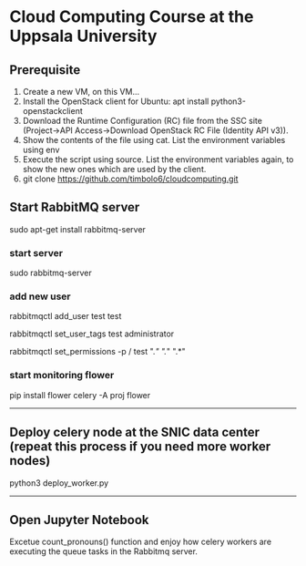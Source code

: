 # Cloud Computing Course at the Uppsala University

## Prerequisite
1. Create a new VM, on this VM... 
2. Install the OpenStack client for Ubuntu:   apt install python3-openstackclient
3. Download the Runtime Configuration (RC) file from the SSC site (Project->API Access->Download OpenStack RC File (Identity API v3)). 
4. Show the contents of the file using cat. List the environment variables using env 
5. Execute the script using source. List the environment variables again, to show the new ones which are used by the client.  
6. git clone https://github.com/timbolo6/cloudcomputing.git

## Start RabbitMQ server
sudo apt-get install rabbitmq-server
### start server
sudo rabbitmq-server
### add new user
rabbitmqctl add_user test test

rabbitmqctl set_user_tags test administrator

rabbitmqctl set_permissions -p / test ".*" ".*" ".*"


### start monitoring flower
pip install flower
celery -A proj flower

---
## Deploy celery node at the SNIC data center (repeat this process if you need more worker nodes)
python3 deploy_worker.py

---
## Open Jupyter Notebook
Excetue count_pronouns() function and enjoy how celery workers are executing the queue tasks in the Rabbitmq server. 

